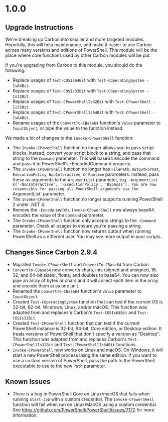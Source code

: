 
# 1.0.0

## Upgrade Instructions

We're breaking up Carbon into smaller and more targeted modules. Hopefully, this will help maintenance, and make it
easier to use Carbon across many versions and editions of PowerShell. This module will be the place where core functions
used by other Carbon modules will be put.

If you're upgrading from Carbon to this module, you should do the following:

* Replace usages of `Test-COSIs64Bit` with `Test-COperatingSystem -Is64Bit`.
* Replace usages of `Test-COSIs32Bit` with `Test-COperatingSystem -Is32Bit`.
* Replace usages of `Test-CPowerShellIs32Bit` with `Test-CPowerShell -Is32Bit`.
* Replace usages of `Test-CPowerShellIs64Bit` with `Test-CPowerShell -Is64Bit`.
* Rename usages of the `ConvertTo-CBase64` function's `Value` parameter to `InputObject`, or pipe the value to the 
function instead.

We made a lot of changes to the `Invoke-CPowerShell` function:

* The `Invoke-CPowerShell` function no longer allows you to pass script blocks. Instead, convert your script block to
a string, and pass that string to the `Command` parameter. This will base64 encode the command and pass it to 
PowerShell's -EncodedCommand property.
* The `Invoke-CPowerShell` function no longer has `FilePath`, `OutputFormat`, `ExecutionPolicy`, `NonInteractive`, 
or `Runtime` parameters. Instead, pass these as arguments to the `ArgumentList` parameter, e.g. 
`-ArgumentList @('-NonInteractive', '-ExecutionPolicy', 'Bypasss'). You are now responsible for passing all PowerShell
arguments via the `ArgumentList` parameter.
* The `Invoke-CPowerShell` function no longer supports running PowerShell 2 under .NET 4.
* Remove the `-Encode` switch. `Invoke-CPowerShell` now always base64 encodes the value of the `Command` parameter.
* The `Invoke-CPowerShell` function only accepts strings to the `-Command` parameter. Check all usages to ensure you're
passing a string.
* The `Invoke-CPowerShell` function now returns output when running PowerShell as a different user. You may see more
output in your scripts.


## Changes Since Carbon 2.9.4

* Migrated `Invoke-CPowerShell` and `ConvertTo-CBase64` from Carbon.
* `ConvertTo-CBase64` now converts chars, ints (signed and unsigned, 16, 32, and 64-bit sizes), floats, and doubles to 
base64. You can now also pipe an array of bytes or chars and it will collect each item in the array and encode them at
as one unit.
* Renamed the `ConvertTo-CBase64` function's `Value` parameter to `InputObject`.
* Created `Test-COperatingSystem` function that can test if the current OS is 32-bit, 62-bit, Windows, Linux, and/or 
macOS. This function was adapted from and replaces's Carbon's `Test-COSIs64Bit` and `Test-COSIs32Bit`.
* Created `Test-CPowerShell` function that can test if the current PowerShell instance is 32-bit, 64-bit, Core edition,
or Desktop edition. It treats  versions of PowerShell that don't specify a version as "Desktop". This function was 
adapted from and replaces Carbon's `Test-CPowerShellIs32Bit` and `Test-CPowerShellIs64Bit` functions.
* `Invoke-CPowerShell` now works on Linux and macOS. On Windows, it will start a new PowerShell process using the same
edition. If you want to use a custom version of PowerShell, pass the path to the PowerShell executable to use to the
new `Path` parameter.

## Known Issues
* There is a bug in PowerShell Core on Linux/macOS that fails when running `Start-Job` with a custom credential. The
`Invoke-CPowerShell` function will fail when run on Linux/MacOS using a custom credential. See 
https://github.com/PowerShell/PowerShell/issues/7172 for more information.